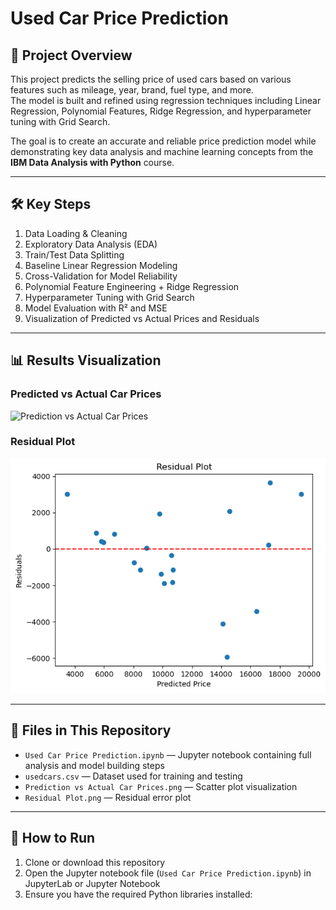 # Used Car Price Prediction

## 📖 Project Overview
This project predicts the selling price of used cars based on various features such as mileage, year, brand, fuel type, and more.  
The model is built and refined using regression techniques including Linear Regression, Polynomial Features, Ridge Regression, and hyperparameter tuning with Grid Search.  

The goal is to create an accurate and reliable price prediction model while demonstrating key data analysis and machine learning concepts from the **IBM Data Analysis with Python** course.

---

## 🛠️ Key Steps

1. Data Loading & Cleaning  
2. Exploratory Data Analysis (EDA)  
3. Train/Test Data Splitting  
4. Baseline Linear Regression Modeling  
5. Cross-Validation for Model Reliability  
6. Polynomial Feature Engineering + Ridge Regression  
7. Hyperparameter Tuning with Grid Search  
8. Model Evaluation with R² and MSE  
9. Visualization of Predicted vs Actual Prices and Residuals  

---

## 📊 Results Visualization

### Predicted vs Actual Car Prices  
![Prediction vs Actual Car Prices](Prediction%20vs%20Actual%20Car%20Prices.png)

### Residual Plot  
![Residual Plot](Residual%20Plot.png)

---

## 📁 Files in This Repository

- `Used Car Price Prediction.ipynb` — Jupyter notebook containing full analysis and model building steps  
- `usedcars.csv` — Dataset used for training and testing  
- `Prediction vs Actual Car Prices.png` — Scatter plot visualization  
- `Residual Plot.png` — Residual error plot  

---

## 🚀 How to Run

1. Clone or download this repository  
2. Open the Jupyter notebook file (`Used Car Price Prediction.ipynb`) in JupyterLab or Jupyter Notebook  
3. Ensure you have the required Python libraries installed:
